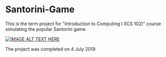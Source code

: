 # Santorini-Game

This is the term project for "Introduction to Computing I (ICS 102)" course simulating the popular Santorini game.

[![IMAGE ALT TEXT HERE](https://img.youtube.com/vi/wIJs0k-1ync/0.jpg)](https://www.youtube.com/watch?v=wIJs0k-1ync)

The project was completed on 4 July 2019